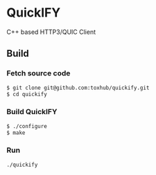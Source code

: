 # QuickIFY
C++ based HTTP3/QUIC Client

## Build

### Fetch source code

```sh
$ git clone git@github.com:toxhub/quickify.git
$ cd quickify
```

### Build QuickIFY

```sh
$ ./configure
$ make
```

### Run

```sh
./quickify
```
